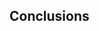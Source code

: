 ## Conclusions

<!--
- these results suggest that more research is necessary to continue finding new
  gene modules/clusters/latent variables that capture relevant transcriptional
  processes that allows us to reinterpret genetic studies.
-->

